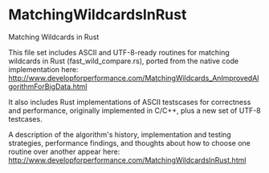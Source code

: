 # MatchingWildcardsInRust
Matching Wildcards in Rust

This file set includes ASCII and UTF-8-ready routines for matching wildcards in Rust (fast_wild_compare.rs), ported from the native code implementation here: http://www.developforperformance.com/MatchingWildcards_AnImprovedAlgorithmForBigData.html

It also includes Rust implementations of ASCII testscases for correctness and performance, originally implemented in C/C++, plus a new set of UTF-8 testcases.

A description of the algorithm's history, implementation and testing strategies, performance findings, and thoughts about how to choose one routine over another appear here: http://www.developforperformance.com/MatchingWildcardsInRust.html
